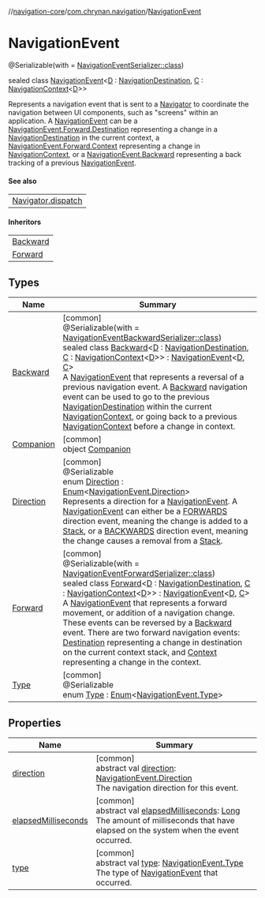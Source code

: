 //[navigation-core](../../../index.md)/[com.chrynan.navigation](../index.md)/[NavigationEvent](index.md)

# NavigationEvent

@Serializable(with = [NavigationEventSerializer::class](../../../../navigation-core/com.chrynan.navigation/-navigation-event-serializer/index.md))

sealed class [NavigationEvent](index.md)&lt;[D](index.md) : [NavigationDestination](../index.md#1223765350%2FClasslikes%2F-215881696), [C](index.md) : [NavigationContext](../-navigation-context/index.md)&lt;[D](index.md)&gt;&gt;

Represents a navigation event that is sent to a [Navigator](../-navigator/index.md) to coordinate the navigation between UI components, such as &quot;screens&quot; within an application. A [NavigationEvent](index.md) can be a [NavigationEvent.Forward.Destination](-forward/-destination/index.md) representing a change in a [NavigationDestination](../index.md#1223765350%2FClasslikes%2F-215881696) in the current context, a [NavigationEvent.Forward.Context](-forward/-context/index.md) representing a change in [NavigationContext](../-navigation-context/index.md), or a [NavigationEvent.Backward](-backward/index.md) representing a back tracking of a previous [NavigationEvent](index.md).

#### See also

| |
|---|
| [Navigator.dispatch](../-navigator/dispatch.md) |

#### Inheritors

| |
|---|
| [Backward](-backward/index.md) |
| [Forward](-forward/index.md) |

## Types

| Name | Summary |
|---|---|
| [Backward](-backward/index.md) | [common]<br>@Serializable(with = [NavigationEventBackwardSerializer::class](../../../../navigation-core/com.chrynan.navigation/-navigation-event-backward-serializer/index.md))<br>sealed class [Backward](-backward/index.md)&lt;[D](-backward/index.md) : [NavigationDestination](../index.md#1223765350%2FClasslikes%2F-215881696), [C](-backward/index.md) : [NavigationContext](../-navigation-context/index.md)&lt;[D](-backward/index.md)&gt;&gt; : [NavigationEvent](index.md)&lt;[D](-backward/index.md), [C](-backward/index.md)&gt; <br>A [NavigationEvent](index.md) that represents a reversal of a previous navigation event. A [Backward](-backward/index.md) navigation event can be used to go to the previous [NavigationDestination](../index.md#1223765350%2FClasslikes%2F-215881696) within the current [NavigationContext](../-navigation-context/index.md), or going back to a previous [NavigationContext](../-navigation-context/index.md) before a change in context. |
| [Companion](-companion/index.md) | [common]<br>object [Companion](-companion/index.md) |
| [Direction](-direction/index.md) | [common]<br>@Serializable<br>enum [Direction](-direction/index.md) : [Enum](https://kotlinlang.org/api/latest/jvm/stdlib/kotlin/-enum/index.html)&lt;[NavigationEvent.Direction](-direction/index.md)&gt; <br>Represents a direction for a [NavigationEvent](index.md). A [NavigationEvent](index.md) can either be a [FORWARDS](-direction/-f-o-r-w-a-r-d-s/index.md) direction event, meaning the change is added to a [Stack](../../../../navigation-core/com.chrynan.navigation/-stack/index.md), or a [BACKWARDS](-direction/-b-a-c-k-w-a-r-d-s/index.md) direction event, meaning the change causes a removal from a [Stack](../../../../navigation-core/com.chrynan.navigation/-stack/index.md). |
| [Forward](-forward/index.md) | [common]<br>@Serializable(with = [NavigationEventForwardSerializer::class](../../../../navigation-core/com.chrynan.navigation/-navigation-event-forward-serializer/index.md))<br>sealed class [Forward](-forward/index.md)&lt;[D](-forward/index.md) : [NavigationDestination](../index.md#1223765350%2FClasslikes%2F-215881696), [C](-forward/index.md) : [NavigationContext](../-navigation-context/index.md)&lt;[D](-forward/index.md)&gt;&gt; : [NavigationEvent](index.md)&lt;[D](-forward/index.md), [C](-forward/index.md)&gt; <br>A [NavigationEvent](index.md) that represents a forward movement, or addition of a navigation change. These events can be reversed by a [Backward](-backward/index.md) event. There are two forward navigation events: [Destination](-forward/-destination/index.md) representing a change in destination on the current context stack, and [Context](-forward/-context/index.md) representing a change in the context. |
| [Type](-type/index.md) | [common]<br>@Serializable<br>enum [Type](-type/index.md) : [Enum](https://kotlinlang.org/api/latest/jvm/stdlib/kotlin/-enum/index.html)&lt;[NavigationEvent.Type](-type/index.md)&gt; |

## Properties

| Name | Summary |
|---|---|
| [direction](direction.md) | [common]<br>abstract val [direction](direction.md): [NavigationEvent.Direction](-direction/index.md)<br>The navigation direction for this event. |
| [elapsedMilliseconds](elapsed-milliseconds.md) | [common]<br>abstract val [elapsedMilliseconds](elapsed-milliseconds.md): [Long](https://kotlinlang.org/api/latest/jvm/stdlib/kotlin/-long/index.html)<br>The amount of milliseconds that have elapsed on the system when the event occurred. |
| [type](type.md) | [common]<br>abstract val [type](type.md): [NavigationEvent.Type](-type/index.md)<br>The type of [NavigationEvent](index.md) that occurred. |
